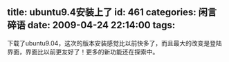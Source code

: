 title: ubuntu9.4安装上了
id: 461
categories: 闲言碎语
date: 2009-04-24 22:14:00
tags:
---

下载了ubuntu9.04，这次的版本安装感觉比以前快多了，而且最大的改变是登陆界面，界面比以前更友好了！更多的新功能还在探索中。
